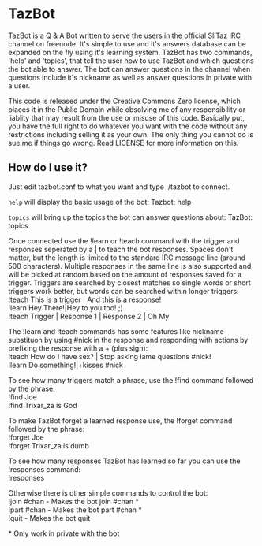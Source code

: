 TazBot
======

TazBot is a Q & A Bot written to serve the users in the official SliTaz IRC channel on freenode.
It's simple to use and it's answers database can be expanded on the fly using it's learning system.
TazBot has two commands, 'help' and 'topics', that tell the user how to use TazBot and which questions the bot able to answer. The bot can answer questions in the channel when questions include it's nickname as well as answer questions in private with a user.

This code is released under the Creative Commons Zero license, which places it in the Public Domain while obsolving me of any responsibility or liablity that may result from the use or misuse of this code. Basically put, you have the full right to do whatever you want with the code without any restrictions including selling it as your own. The only thing you cannot do is sue me if things go wrong. Read LICENSE for more information on this.


How do I use it?
----------------
Just edit tazbot.conf to what you want and type ./tazbot to connect.

`help` will display the basic usage of the bot:
Tazbot: help

`topics` will bring up the topics the bot can answer questions about:
TazBot: topics

Once connected use the !learn or !teach command with the trigger and responses seperated by a | to teach the bot responses. Spaces don't matter, but the length is limited to the standard IRC message line (around 500 characters). Multiple responses in the same line is also supported and will be picked at random based on the amount of responses saved for a trigger.
Triggers are searched by closest matches so single words or short triggers work better, but words can be searched within longer triggers:  
!teach This is a trigger | And this is a response!  
!learn Hey There!|Hey to you too! ;)  
!teach Trigger | Response 1 | Response 2 | Oh My

The !learn and !teach commands has some features like nickname substituon by using #nick in the response and responding with actions by prefixing the response with a + (plus sign):  
!teach How do I have sex? | Stop asking lame questions #nick!  
!learn Do something!|+kisses #nick

To see how many triggers match a phrase, use the !find command followed by the phrase:  
!find Joe  
!find Trixar_za is God

To make TazBot forget a learned response use, the !forget command followed by the phrase:  
!forget Joe  
!forget Trixar_za is dumb

To see how many responses TazBot has learned so far you can use the !responses command:  
!responses

Otherwise there is other simple commands to control the bot:  
!join #chan - Makes the bot join #chan *  
!part #chan - Makes the bot part #chan *  
!quit - Makes the bot quit

\* Only work in private with the bot